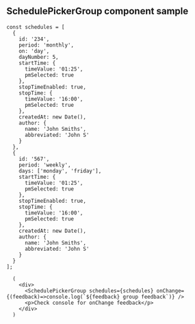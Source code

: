 ## SchedulePickerGroup component sample

    const schedules = [
      {
        id: '234',
        period: 'monthly',
        on: 'day',
        dayNumber: 5,
        startTime: {
          timeValue: '01:25',
          pmSelected: true
        },
        stopTimeEnabled: true,
        stopTime: {
          timeValue: '16:00',
          pmSelected: true
        },
        createdAt: new Date(),
        author: {
          name: 'John Smiths',
          abbreviated: 'John S'
        }
      },
      {
        id: '567',
        period: 'weekly',
        days: ['monday', 'friday'],
        startTime: {
          timeValue: '01:25',
          pmSelected: true
        },
        stopTimeEnabled: true,
        stopTime: {
          timeValue: '16:00',
          pmSelected: true
        },
        createdAt: new Date(),
        author: {
          name: 'John Smiths',
          abbreviated: 'John S'
        }
      }
    ];

      (
        <div>
          <SchedulePickerGroup schedules={schedules} onChange={(feedback)=>console.log(`${feedback} group feedback`)} />
          <p>Check console for onChange feedback</p>
        </div>
      )
